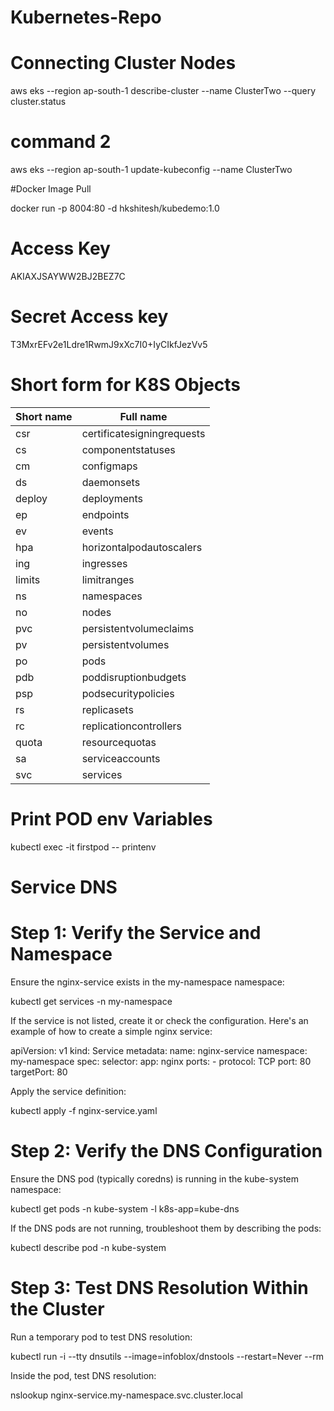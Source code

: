 # Kubernetes-Repo

# Connecting Cluster Nodes

aws eks --region ap-south-1 describe-cluster --name ClusterTwo --query cluster.status

# command 2
aws eks --region ap-south-1 update-kubeconfig --name ClusterTwo


#Docker Image Pull

docker run -p 8004:80 -d hkshitesh/kubedemo:1.0


# Access Key

AKIAXJSAYWW2BJ2BEZ7C

# Secret Access key

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

# Short form for K8S Objects

| Short name           | Full name                    |
| -------------------- | ---------------------------- |
|  csr                 |  certificatesigningrequests  |
|  cs                  |  componentstatuses           |
|  cm                  |  configmaps                  |
|  ds                  |  daemonsets                  |
|  deploy              |  deployments                 |
|  ep                  |  endpoints                   |
|  ev                  |  events                      |
|  hpa                 |  horizontalpodautoscalers    |
|  ing                 |  ingresses                   |
|  limits              |  limitranges                 |
|  ns                  |  namespaces                  |
|  no                  |  nodes                       |
|  pvc                 |  persistentvolumeclaims      |
|  pv                  |  persistentvolumes           |
|  po                  |  pods                        |
|  pdb                 |  poddisruptionbudgets        |
|  psp                 |  podsecuritypolicies         |
|  rs                  |  replicasets                 |
|  rc                  |  replicationcontrollers      |
|  quota               |  resourcequotas              |
|  sa                  |  serviceaccounts             |
|  svc                 |  services                    |

# Print POD env Variables

 kubectl exec -it firstpod -- printenv


# Service DNS

# Step 1: Verify the Service and Namespace

Ensure the nginx-service exists in the my-namespace namespace:

kubectl get services -n my-namespace

If the service is not listed, create it or check the configuration. Here's an example of how to create a simple nginx service:


apiVersion: v1
kind: Service
metadata:
  name: nginx-service
  namespace: my-namespace
spec:
  selector:
    app: nginx
  ports:
    - protocol: TCP
      port: 80
      targetPort: 80

Apply the service definition:


kubectl apply -f nginx-service.yaml

# Step 2: Verify the DNS Configuration

Ensure the DNS pod (typically coredns) is running in the kube-system namespace:


kubectl get pods -n kube-system -l k8s-app=kube-dns

If the DNS pods are not running, troubleshoot them by describing the pods:

kubectl describe pod <dns-pod-name> -n kube-system

# Step 3: Test DNS Resolution Within the Cluster

Run a temporary pod to test DNS resolution:

kubectl run -i --tty dnsutils --image=infoblox/dnstools --restart=Never --rm

Inside the pod, test DNS resolution:

nslookup nginx-service.my-namespace.svc.cluster.local

